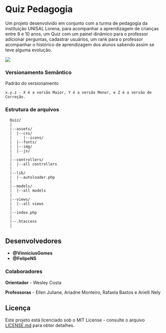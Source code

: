 
# Quiz Pedagogia


Um projeto desenvolvido em conjunto com a turma de pedagogia da instituição UNISAL Lorena, para acompanhar a aprendizagem de crianças entre 8 e 10 anos, um Quiz com um painel dinâmico para o professor adicionar perguntas, cadastrar usuários, um rank para o professor acompanhar o histórico de aprendizagem dos alunos sabendo assim se teve alguma evolução.



![](https://i.imgur.com/IJJ33FE.png)



### Versionamento Semântico

Padrão do versionamento

```
x.y.z - X é a versão Maior, Y é a versão Menor, e Z é a versão de Correção. 
```


### Estrutura de arquivos

```
  Quiz/
  |
  |--assets/
  |  |--css/
  |     |--icons/
  |  |--fonts/
  |  |--img/
  |  |--js/
  |
  |--controllers/
  |  |--all controllers
  |
  |--lib/
  |  |--autoloader.php
  |
  |--models/
  |  |--all models
  |
  |--views/
  |  |--all views
  |
  |--index.php
  |
  |--.htaccess
  |
```


## Desenvolvedores

* **@VinniciusGomes**
* **@FelipeNS**


### Colaboradores

**Orientador** - Wesley Costa<br>

**Professoras** - Ellen Juliane, Ariadne Monteiro, Rafaela Bastos e Arielli Nely


## Licença


Este projeto está licenciado sob o MIT License - consulte o arquivo [LICENSE.md](LICENSE.md) para obter detalhes.

